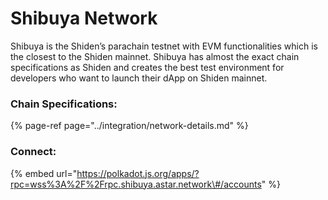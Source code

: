 # Shibuya Network

Shibuya is the Shiden’s parachain testnet with EVM functionalities which is the closest to the Shiden mainnet. Shibuya has almost the exact chain specifications as Shiden and creates the best test environment for developers who want to launch their dApp on Shiden mainnet.

### Chain Specifications:

{% page-ref page="../integration/network-details.md" %}

### Connect:

{% embed url="https://polkadot.js.org/apps/?rpc=wss%3A%2F%2Frpc.shibuya.astar.network\#/accounts" %}



